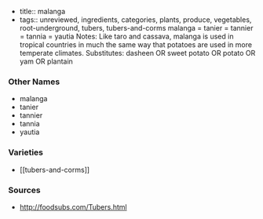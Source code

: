 - title:: malanga
- tags:: unreviewed, ingredients, categories, plants, produce, vegetables, root-underground, tubers, tubers-and-corms
malanga = tanier = tannier = tannia = yautia Notes: Like taro and cassava, malanga is used in tropical countries in much the same way that potatoes are used in more temperate climates. Substitutes: dasheen OR sweet potato OR potato OR yam OR plantain

### Other Names

* malanga
* tanier
* tannier
* tannia
* yautia

### Varieties

* [[tubers-and-corms]]

### Sources
* http://foodsubs.com/Tubers.html
